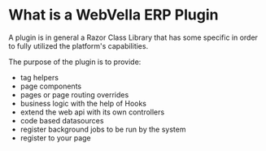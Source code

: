 ﻿<!--{"sort_order":1, "name": "overview", "label": "Overview"}-->
# What is a WebVella ERP Plugin

A plugin is in general a Razor Class Library that has some specific in order to fully utilized the platform's capabilities.

The purpose of the plugin is to provide:

- tag helpers
- page components
- pages or page routing overrides
- business logic with the help of Hooks
- extend the web api with its own controllers
- code based datasources 
- register background jobs to be run by the system
- register to your page
